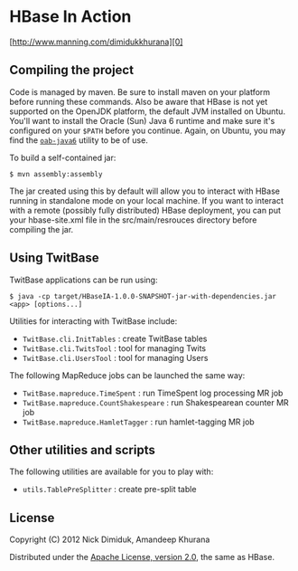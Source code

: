 # HBase In Action

[http://www.manning.com/dimidukkhurana][0]

## Compiling the project

Code is managed by maven. Be sure to install maven on your platform
before running these commands. Also be aware that HBase is not yet
supported on the OpenJDK platform, the default JVM installed on
Ubuntu. You'll want to install the Oracle (Sun) Java 6 runtime and
make sure it's configured on your `$PATH` before you continue. Again,
on Ubuntu, you may find the [`oab-java6`][1] utility to be of use.

To build a self-contained jar:

    $ mvn assembly:assembly

The jar created using this by default will allow you to interact with
HBase running in standalone mode on your local machine. If you want
to interact with a remote (possibly fully distributed) HBase
deployment, you can put your hbase-site.xml file in the src/main/resrouces
directory before compiling the jar.

## Using TwitBase

TwitBase applications can be run using:

    $ java -cp target/HBaseIA-1.0.0-SNAPSHOT-jar-with-dependencies.jar <app> [options...]

Utilities for interacting with TwitBase include:

 - `TwitBase.cli.InitTables` : create TwitBase tables
 - `TwitBase.cli.TwitsTool` : tool for managing Twits
 - `TwitBase.cli.UsersTool` : tool for managing Users

The following MapReduce jobs can be launched the same way:

 - `TwitBase.mapreduce.TimeSpent` : run TimeSpent log
   processing MR job
 - `TwitBase.mapreduce.CountShakespeare` : run
   Shakespearean counter MR job
 - `TwitBase.mapreduce.HamletTagger` : run
   hamlet-tagging MR job

## Other utilities and scripts

The following utilities are available for you to play with:

 - `utils.TablePreSplitter` : create pre-split table

## License

Copyright (C) 2012 Nick Dimiduk, Amandeep Khurana

Distributed under the [Apache License, version 2.0][2], the same as HBase.

[0]: http://www.manning.com/dimidukkhurana
[1]: https://github.com/flexiondotorg/oab-java6
[2]: http://www.apache.org/licenses/LICENSE-2.0.html
